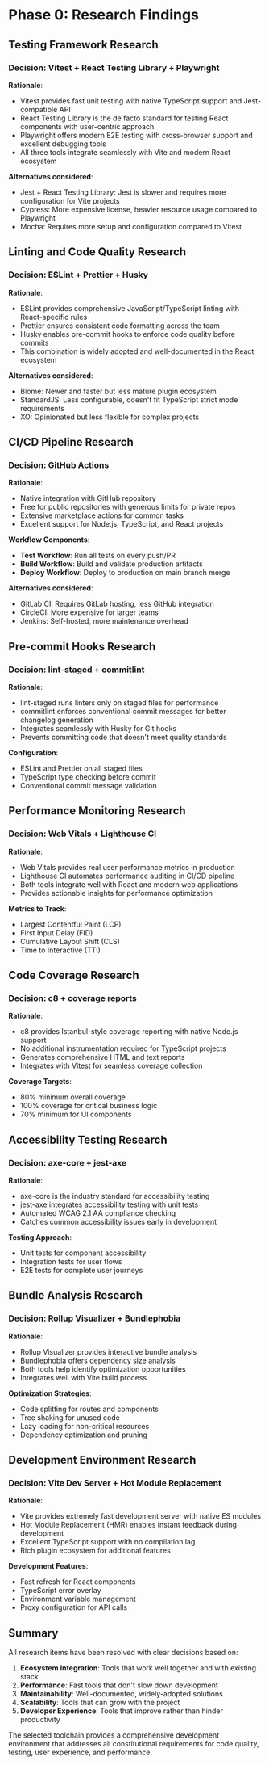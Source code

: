 # Phase 0: Research Findings

## Testing Framework Research

### Decision: Vitest + React Testing Library + Playwright
**Rationale**: 
- Vitest provides fast unit testing with native TypeScript support and Jest-compatible API
- React Testing Library is the de facto standard for testing React components with user-centric approach
- Playwright offers modern E2E testing with cross-browser support and excellent debugging tools
- All three tools integrate seamlessly with Vite and modern React ecosystem

**Alternatives considered**:
- Jest + React Testing Library: Jest is slower and requires more configuration for Vite projects
- Cypress: More expensive license, heavier resource usage compared to Playwright
- Mocha: Requires more setup and configuration compared to Vitest

## Linting and Code Quality Research

### Decision: ESLint + Prettier + Husky
**Rationale**:
- ESLint provides comprehensive JavaScript/TypeScript linting with React-specific rules
- Prettier ensures consistent code formatting across the team
- Husky enables pre-commit hooks to enforce code quality before commits
- This combination is widely adopted and well-documented in the React ecosystem

**Alternatives considered**:
- Biome: Newer and faster but less mature plugin ecosystem
- StandardJS: Less configurable, doesn't fit TypeScript strict mode requirements
- XO: Opinionated but less flexible for complex projects

## CI/CD Pipeline Research

### Decision: GitHub Actions
**Rationale**:
- Native integration with GitHub repository
- Free for public repositories with generous limits for private repos
- Extensive marketplace actions for common tasks
- Excellent support for Node.js, TypeScript, and React projects

**Workflow Components**:
- **Test Workflow**: Run all tests on every push/PR
- **Build Workflow**: Build and validate production artifacts
- **Deploy Workflow**: Deploy to production on main branch merge

**Alternatives considered**:
- GitLab CI: Requires GitLab hosting, less GitHub integration
- CircleCI: More expensive for larger teams
- Jenkins: Self-hosted, more maintenance overhead

## Pre-commit Hooks Research

### Decision: lint-staged + commitlint
**Rationale**:
- lint-staged runs linters only on staged files for performance
- commitlint enforces conventional commit messages for better changelog generation
- Integrates seamlessly with Husky for Git hooks
- Prevents committing code that doesn't meet quality standards

**Configuration**:
- ESLint and Prettier on all staged files
- TypeScript type checking before commit
- Conventional commit message validation

## Performance Monitoring Research

### Decision: Web Vitals + Lighthouse CI
**Rationale**:
- Web Vitals provides real user performance metrics in production
- Lighthouse CI automates performance auditing in CI/CD pipeline
- Both tools integrate well with React and modern web applications
- Provides actionable insights for performance optimization

**Metrics to Track**:
- Largest Contentful Paint (LCP)
- First Input Delay (FID)
- Cumulative Layout Shift (CLS)
- Time to Interactive (TTI)

## Code Coverage Research

### Decision: c8 + coverage reports
**Rationale**:
- c8 provides Istanbul-style coverage reporting with native Node.js support
- No additional instrumentation required for TypeScript projects
- Generates comprehensive HTML and text reports
- Integrates with Vitest for seamless coverage collection

**Coverage Targets**:
- 80% minimum overall coverage
- 100% coverage for critical business logic
- 70% minimum for UI components

## Accessibility Testing Research

### Decision: axe-core + jest-axe
**Rationale**:
- axe-core is the industry standard for accessibility testing
- jest-axe integrates accessibility testing with unit tests
- Automated WCAG 2.1 AA compliance checking
- Catches common accessibility issues early in development

**Testing Approach**:
- Unit tests for component accessibility
- Integration tests for user flows
- E2E tests for complete user journeys

## Bundle Analysis Research

### Decision: Rollup Visualizer + Bundlephobia
**Rationale**:
- Rollup Visualizer provides interactive bundle analysis
- Bundlephobia offers dependency size analysis
- Both tools help identify optimization opportunities
- Integrates well with Vite build process

**Optimization Strategies**:
- Code splitting for routes and components
- Tree shaking for unused code
- Lazy loading for non-critical resources
- Dependency optimization and pruning

## Development Environment Research

### Decision: Vite Dev Server + Hot Module Replacement
**Rationale**:
- Vite provides extremely fast development server with native ES modules
- Hot Module Replacement (HMR) enables instant feedback during development
- Excellent TypeScript support with no compilation lag
- Rich plugin ecosystem for additional features

**Development Features**:
- Fast refresh for React components
- TypeScript error overlay
- Environment variable management
- Proxy configuration for API calls

## Summary

All research items have been resolved with clear decisions based on:
1. **Ecosystem Integration**: Tools that work well together and with existing stack
2. **Performance**: Fast tools that don't slow down development
3. **Maintainability**: Well-documented, widely-adopted solutions
4. **Scalability**: Tools that can grow with the project
5. **Developer Experience**: Tools that improve rather than hinder productivity

The selected toolchain provides a comprehensive development environment that addresses all constitutional requirements for code quality, testing, user experience, and performance.
